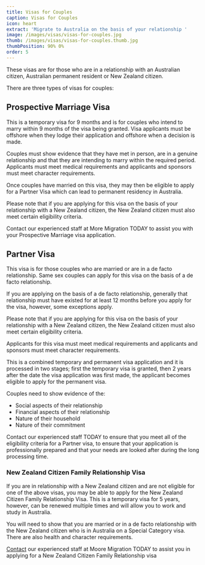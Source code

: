 ```yaml
---
title: Visas for Couples
caption: Visas for Couples
icon: heart
extract: 'Migrate to Australia on the basis of your relationship '
image: /images/visas/visas-for-couples.jpg
thumb: /images/visas/visas-for-couples.thumb.jpg
thumbPosition: 90% 0%
order: 5
---
```

These visas are for those who are in a relationship with an Australian citizen, Australian permanent resident or New Zealand citizen.

There are three types of visas for couples:

## Prospective Marriage Visa
This is a temporary visa for 9 months and is for couples who intend to marry within 9 months of the visa being granted. Visa applicants must be offshore when they lodge their application and offshore when a decision is made.

Couples must show evidence that they have met in person, are in a genuine relationship and that they are intending to marry within the required period. Applicants must meet medical requirements and applicants and sponsors must meet character requirements.

Once couples have married on this visa, they may then be eligible to apply for a Partner Visa which can lead to permanent residency in Australia.

Please note that if you are applying for this visa on the basis of your relationship with a New Zealand citizen, the New Zealand citizen must also meet certain eligibility criteria.

Contact our experienced staff at More Migration TODAY to assist you with your Prospective Marriage visa application.

## Partner Visa

This visa is for those couples who are married or are in a de facto relationship. Same sex couples can apply for this visa on the basis of a de facto relationship.

If you are applying on the basis of a de facto relationship, generally that relationship must have existed for at least 12 months before you apply for the visa, however, some exceptions apply.

Please note that if you are applying for this visa on the basis of your relationship with a New Zealand citizen, the New Zealand citizen must also meet certain eligibility criteria.

Applicants for this visa must meet medical requirements and applicants and sponsors must meet character requirements.

This is a combined temporary and permanent visa application and it is processed in two stages; first the temporary visa is granted, then 2 years after the date the visa application was first made, the applicant becomes eligible to apply for the permanent visa.

Couples need to show evidence of the:

* Social aspects of their relationship
* Financial aspects of their relationship
* Nature of their household
* Nature of their commitment

Contact our experienced staff TODAY to ensure that you meet all of the eligibility criteria for a Partner visa, to ensure that your application is professionally prepared and that your needs are looked after during the long processing time.


### New Zealand Citizen Family Relationship Visa

If you are in relationship with a New Zealand citizen and are not eligible for one of the above visas, you may be able to apply for the New Zealand Citizen Family Relationship Visa. This is a temporary visa for 5 years, however, can be renewed multiple times and will allow you to work and study in Australia.

You will need to show that you are married or in a de facto relationship with the New Zealand citizen who is in Australia on a Special Category visa. There are also health and character requirements.

[Contact](/contact) our experienced staff at Moore Migration TODAY to assist you in applying for a New Zealand Citizen Family Relationship visa




